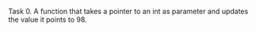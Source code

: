 Task 0. A function that takes a pointer to an int as parameter and updates the value it points to 98.

